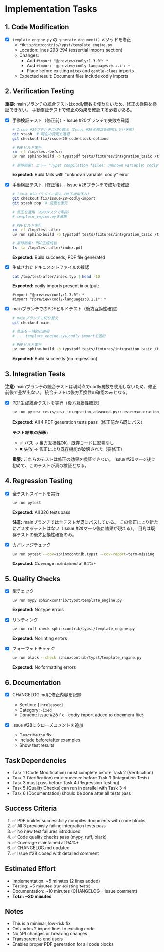 # Implementation Tasks

## 1. Code Modification

- [x] `template_engine.py` の `generate_document()` メソッドを修正
  - File: `sphinxcontrib/typst/template_engine.py`
  - Location: lines 293-294 (essential imports section)
  - Changes:
    - Add `#import "@preview/codly:1.3.0": *`
    - Add `#import "@preview/codly-languages:0.1.1": *`
    - Place before existing `mitex` and `gentle-clues` imports
  - Expected result: Document files include codly imports

## 2. Verification Testing

**重要:** mainブランチの統合テストはcodly関数を使わないため、修正の効果を検証できない。
手動検証テストで修正の効果を確認する必要がある。

- [x] 手動検証テスト（修正前）- Issue #20ブランチで失敗を確認
  ```bash
  # Issue #20ブランチに切り替え（Issue #28の修正を適用しない状態）
  git stash  # 現在の変更を退避
  git checkout fix/issue-20-code-block-options

  # PDFビルド実行
  rm -rf /tmp/test-before
  uv run sphinx-build -b typstpdf tests/fixtures/integration_basic /tmp/test-before

  # 期待結果: エラー "Typst compilation failed: unknown variable: codly"
  ```
  **Expected:** Build fails with "unknown variable: codly" error

- [x] 手動検証テスト（修正後）- Issue #28ブランチで成功を確認
  ```bash
  # Issue #28ブランチに戻る（修正適用済み）
  git checkout fix/issue-28-codly-import
  git stash pop  # 変更を復元

  # 修正を適用（次のタスクで実施）
  # template_engine.pyを編集

  # PDFビルド実行
  rm -rf /tmp/test-after
  uv run sphinx-build -b typstpdf tests/fixtures/integration_basic /tmp/test-after

  # 期待結果: PDF生成成功
  ls -la /tmp/test-after/index.pdf
  ```
  **Expected:** Build succeeds, PDF file generated

- [x] 生成されたドキュメントファイルの確認
  ```bash
  cat /tmp/test-after/index.typ | head -10
  ```
  **Expected:** codly imports present in output:
  ```
  #import "@preview/codly:1.3.0": *
  #import "@preview/codly-languages:0.1.1": *
  ```

- [x] mainブランチでのPDFビルドテスト（後方互換性確認）
  ```bash
  # mainブランチに切り替え
  git checkout main

  # 修正を一時的に適用
  # ... template_engine.pyにcodly importを追加

  # PDFビルド実行
  uv run sphinx-build -b typstpdf tests/fixtures/integration_basic /tmp/test-main
  ```
  **Expected:** Build succeeds (no regression)

## 3. Integration Tests

**注意:** mainブランチの統合テストは現時点でcodly関数を使用しないため、修正前後で差が出ない。
統合テストは後方互換性の確認のみとなる。

- [x] PDF生成統合テストを実行（後方互換性確認）
  ```bash
  uv run pytest tests/test_integration_advanced.py::TestPDFGenerationIntegration -xvs
  ```
  **Expected:** All 4 PDF generation tests pass（修正前から既にパス）

  **テスト結果の解釈:**
  - ✅ パス → 後方互換性OK、既存コードに影響なし
  - ❌ 失敗 → 修正により既存機能が破壊された（要修正）

  **重要:** これらのテストは修正の効果を検証できない。
  Issue #20マージ後に初めて、このテストが真の検証となる。

## 4. Regression Testing

- [x] 全テストスイートを実行
  ```bash
  uv run pytest
  ```
  **Expected:** All 326 tests pass

  **注意:** mainブランチでは全テストが既にパスしている。
  この修正により新たにパスするテストはない（Issue #20マージ後に効果が現れる）。
  目的は既存テストの後方互換性確認のみ。

- [x] カバレッジチェック
  ```bash
  uv run pytest --cov=sphinxcontrib.typst --cov-report=term-missing
  ```
  **Expected:** Coverage maintained at 94%+

## 5. Quality Checks

- [x] 型チェック
  ```bash
  uv run mypy sphinxcontrib/typst/template_engine.py
  ```
  **Expected:** No type errors

- [x] リンティング
  ```bash
  uv run ruff check sphinxcontrib/typst/template_engine.py
  ```
  **Expected:** No linting errors

- [x] フォーマットチェック
  ```bash
  uv run black --check sphinxcontrib/typst/template_engine.py
  ```
  **Expected:** No formatting errors

## 6. Documentation

- [x] CHANGELOG.mdに修正内容を記録
  - Section: `[Unreleased]`
  - Category: `Fixed`
  - Content: Issue #28 fix - codly import added to document files

- [x] Issue #28にクローズコメントを追加
  - Describe the fix
  - Include before/after examples
  - Show test results

## Task Dependencies

- Task 1 (Code Modification) must complete before Task 2 (Verification)
- Task 2 (Verification) must succeed before Task 3 (Integration Tests)
- Task 3 must pass before Task 4 (Regression Testing)
- Task 5 (Quality Checks) can run in parallel with Task 3-4
- Task 6 (Documentation) should be done after all tests pass

## Success Criteria

1. ✅ PDF builder successfully compiles documents with code blocks
2. ✅ All 3 previously failing integration tests pass
3. ✅ No new test failures introduced
4. ✅ Code quality checks pass (mypy, ruff, black)
5. ✅ Coverage maintained at 94%+
6. ✅ CHANGELOG.md updated
7. ✅ Issue #28 closed with detailed comment

## Estimated Effort

- Implementation: ~5 minutes (2 lines added)
- Testing: ~5 minutes (run existing tests)
- Documentation: ~10 minutes (CHANGELOG + Issue comment)
- **Total: ~20 minutes**

## Notes

- This is a minimal, low-risk fix
- Only adds 2 import lines to existing code
- No API changes or breaking changes
- Transparent to end users
- Enables proper PDF generation for all code blocks

